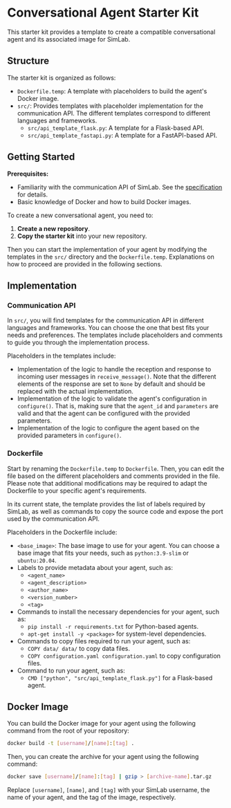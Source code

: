 # Conversational Agent Starter Kit

This starter kit provides a template to create a compatible conversational agent and its associated image for SimLab.

## Structure

The starter kit is organized as follows:

  * `Dockerfile.temp`: A template with placeholders to build the agent's Docker image.
  * `src/`: Provides templates with placeholder implementation for the communication API. The different templates correspond to different languages and frameworks.
    - `src/api_template_flask.py`: A template for a Flask-based API.
    - `src/api_template_fastapi.py`: A template for a FastAPI-based API.

## Getting Started

**Prerequisites:**

  * Familiarity with the communication API of SimLab. See the [specification](https://github.com/iai-group/simlab/blob/main/docs/source/eval_framework/specs/conv_agent_api.yaml) for details.
  * Basic knowledge of Docker and how to build Docker images.

To create a new conversational agent, you need to:

1. **Create a new repository**.
2. **Copy the starter kit** into your new repository.

Then you can start the implementation of your agent by modifying the templates in the `src/` directory and the `Dockerfile.temp`. Explanations on how to proceed are provided in the following sections.

## Implementation

### Communication API

In `src/`, you will find templates for the communication API in different languages and frameworks. You can choose the one that best fits your needs and preferences. The templates include placeholders and comments to guide you through the implementation process.

Placeholders in the templates include:

  * Implementation of the logic to handle the reception and response to incoming user messages in `receive_message()`. Note that the different elements of the response are set to `None` by default and should be replaced with the actual implementation.
  * Implementation of the logic to validate the agent's configuration in `configure()`. That is, making sure that the `agent_id` and `parameters` are valid and that the agent can be configured with the provided parameters.
  * Implementation of the logic to configure the agent based on the provided parameters in `configure()`.

### Dockerfile

Start by renaming the `Dockerfile.temp` to `Dockerfile`. Then, you can edit the file based on the different placeholders and comments provided in the file. Please note that additional modifications may be required to adapt the Dockerfile to your specific agent's requirements.

In its current state, the template provides the list of labels required by SimLab, as well as commands to copy the source code and expose the port used by the communication API.

Placeholders in the Dockerfile include:

  * `<base_image>`: The base image to use for your agent. You can choose a base image that fits your needs, such as `python:3.9-slim` or `ubuntu:20.04`.
  * Labels to provide metadata about your agent, such as:
    - `<agent_name>`
    - `<agent_description>`
    - `<author_name>`
    - `<version_number>`
    - `<tag>`
  * Commands to install the necessary dependencies for your agent, such as:
    - `pip install -r requirements.txt` for Python-based agents.
    - `apt-get install -y <package>` for system-level dependencies.
  * Commands to copy files required to run your agent, such as:
    - `COPY data/ data/` to copy data files.
    - `COPY configuration.yaml configuration.yaml` to copy configuration files.
  * Command to run your agent, such as:
    - `CMD ["python", "src/api_template_flask.py"]` for a Flask-based agent.

## Docker Image

You can build the Docker image for your agent using the following command from the root of your repository:

```bash
docker build -t [username]/[name]:[tag] .
```

Then, you can create the archive for your agent using the following command:

```bash
docker save [username]/[name]:[tag] | gzip > [archive-name].tar.gz
```

Replace `[username]`, `[name]`, and `[tag]` with your SimLab username, the name of your agent, and the tag of the image, respectively.
